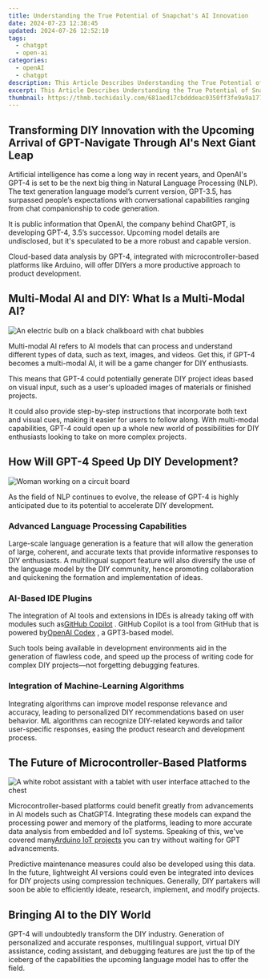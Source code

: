 ```yaml
---
title: Understanding the True Potential of Snapchat's AI Innovation
date: 2024-07-23 12:38:45
updated: 2024-07-26 12:52:10
tags:
  - chatgpt
  - open-ai
categories:
  - openAI
  - chatgpt
description: This Article Describes Understanding the True Potential of Snapchat's AI Innovation
excerpt: This Article Describes Understanding the True Potential of Snapchat's AI Innovation
thumbnail: https://thmb.techidaily.com/681aed17cbdddeac0350ff3fe9a9a1770d531416a3cf82559b42c4110e5fe7f0.jpg
---
```


## Transforming DIY Innovation with the Upcoming Arrival of GPT-Navigate Through AI's Next Giant Leap

 Artificial intelligence has come a long way in recent years, and OpenAI's GPT-4 is set to be the next big thing in Natural Language Processing (NLP). The text generation language model’s current version, GPT-3.5, has surpassed people’s expectations with conversational capabilities ranging from chat companionship to code generation.

 It is public information that OpenAI, the company behind ChatGPT, is developing GPT-4, 3.5’s successor. Upcoming model details are undisclosed, but it's speculated to be a more robust and capable version.

 Cloud-based data analysis by GPT-4, integrated with microcontroller-based platforms like Arduino, will offer DIYers a more productive approach to product development.

## Multi-Modal AI and DIY: What Is a Multi-Modal AI?

![An electric bulb on a black chalkboard with chat bubbles](https://static1.makeuseofimages.com/wordpress/wp-content/uploads/2023/02/bulb-on-chalkboard.jpg)

 Multi-modal AI refers to AI models that can process and understand different types of data, such as text, images, and videos. Get this, if GPT-4 becomes a multi-modal AI, it will be a game changer for DIY enthusiasts.

 This means that GPT-4 could potentially generate DIY project ideas based on visual input, such as a user's uploaded images of materials or finished projects.

 It could also provide step-by-step instructions that incorporate both text and visual cues, making it easier for users to follow along. With multi-modal capabilities, GPT-4 could open up a whole new world of possibilities for DIY enthusiasts looking to take on more complex projects.

## How Will GPT-4 Speed Up DIY Development?

![Woman working on a circuit board](https://static1.makeuseofimages.com/wordpress/wp-content/uploads/2023/02/woman-working-on-a-circuit-board.jpg)

 As the field of NLP continues to evolve, the release of GPT-4 is highly anticipated due to its potential to accelerate DIY development.

### Advanced Language Processing Capabilities

 Large-scale language generation is a feature that will allow the generation of large, coherent, and accurate texts that provide informative responses to DIY enthusiasts. A multilingual support feature will also diversify the use of the language model by the DIY community, hence promoting collaboration and quickening the formation and implementation of ideas.

### AI-Based IDE Plugins

 The integration of AI tools and extensions in IDEs is already taking off with modules such as[GitHub Copilot](https://github.com/features/copilot) . GitHub Copilot is a tool from GitHub that is powered by[OpenAI Codex](https://openai.com/blog/openai-codex/) , a GPT3-based model.

 Such tools being available in development environments aid in the generation of flawless code, and speed up the process of writing code for complex DIY projects—not forgetting debugging features.

### Integration of Machine-Learning Algorithms

 Integrating algorithms can improve model response relevance and accuracy, leading to personalized DIY recommendations based on user behavior. ML algorithms can recognize DIY-related keywords and tailor user-specific responses, easing the product research and development process.

## The Future of Microcontroller-Based Platforms

![A white robot assistant with a tablet with user interface attached to the chest](https://static1.makeuseofimages.com/wordpress/wp-content/uploads/2023/02/white-robot-assistant.jpg)

 Microcontroller-based platforms could benefit greatly from advancements in AI models such as ChatGPT4\. Integrating these models can expand the processing power and memory of the platforms, leading to more accurate data analysis from embedded and IoT systems. Speaking of this, we've covered many[Arduino IoT projects](https://www.makeuseof.com/best-arduino-iot-projects/) you can try without waiting for GPT advancements.

 Predictive maintenance measures could also be developed using this data. In the future, lightweight AI versions could even be integrated into devices for DIY projects using compression techniques. Generally, DIY partakers will soon be able to efficiently ideate, research, implement, and modify projects.

## Bringing AI to the DIY World

 GPT-4 will undoubtedly transform the DIY industry. Generation of personalized and accurate responses, multilingual support, virtual DIY assistance, coding assistant, and debugging features are just the tip of the iceberg of the capabilities the upcoming language model has to offer the field.


<ins class="adsbygoogle"
     style="display:block"
     data-ad-format="autorelaxed"
     data-ad-client="ca-pub-7571918770474297"
     data-ad-slot="1223367746"></ins>



<ins class="adsbygoogle"
     style="display:block"
     data-ad-client="ca-pub-7571918770474297"
     data-ad-slot="8358498916"
     data-ad-format="auto"
     data-full-width-responsive="true"></ins>
